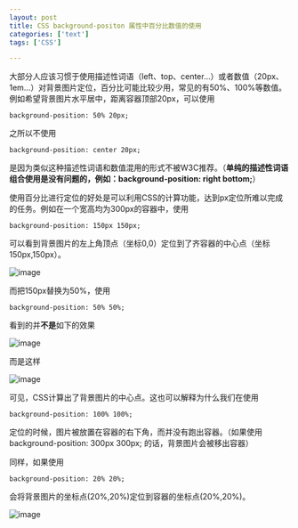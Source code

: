 ```yaml
---
layout: post
title: CSS background-positon 属性中百分比数值的使用
categories: ['text']
tags: ['CSS']

---
```


大部分人应该习惯于使用描述性词语（left、top、center…）或者数值（20px、1em…）对背景图片定位，百分比可能比较少用，常见的有50%、100%等数值。例如希望背景图片水平居中，距离容器顶部20px，可以使用

	background-position: 50% 20px;

之所以不使用

	background-position: center 20px;

是因为类似这种描述性词语和数值混用的形式不被W3C推荐。（**单纯的描述性词语组合使用是没有问题的，例如：background-position: right bottom;**）

<!--more-->

使用百分比进行定位的好处是可以利用CSS的计算功能，达到px定位所难以完成的任务。例如在一个宽高均为300px的容器中，使用

	background-position: 150px 150px;

可以看到背景图片的左上角顶点（坐标0,0）定位到了齐容器的中心点（坐标150px,150px）。

![image](http://fangming.li/wimgs/blog/background_position_px.png)

而把150px替换为50%，使用

	background-position: 50% 50%;

看到的并**不是**如下的效果

![image](http://fangming.li/wimgs/blog/background_position_incorrect.png)

而是这样

![image](http://fangming.li/wimgs/blog/background_position_percent.png)

可见，CSS计算出了背景图片的中心点。这也可以解释为什么我们在使用

	background-position: 100% 100%;

定位的时候，图片被放置在容器的右下角，而并没有跑出容器。（如果使用 background-position: 300px 300px; 的话，背景图片会被移出容器）

同样，如果使用

	background-position: 20% 20%;

会将背景图片的坐标点(20%,20%)定位到容器的坐标点(20%,20%)。

![image](http://fangming.li/wimgs/blog/background_position_20.png)